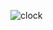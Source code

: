 ![clock](https://user-images.githubusercontent.com/71902568/159186085-a856b76f-bc9b-4937-af7b-7bcada858a15.png)
